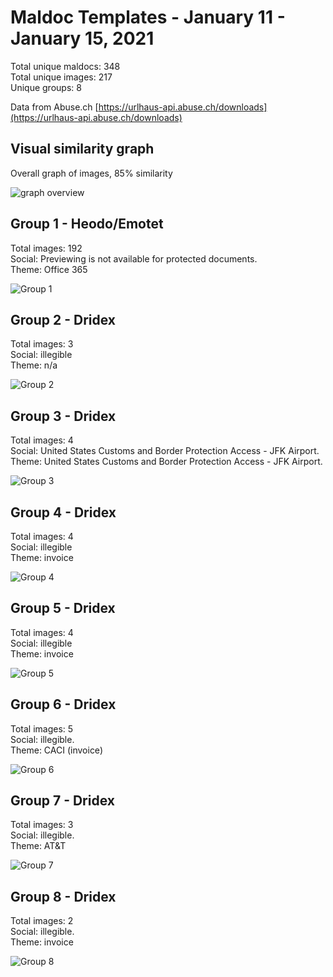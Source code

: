 # Maldoc Templates - January 11 - January 15, 2021

Total unique maldocs: 348  
Total unique images: 217  
Unique groups: 8  
  
Data from Abuse.ch [https://urlhaus-api.abuse.ch/downloads](https://urlhaus-api.abuse.ch/downloads)

## Visual similarity graph

Overall graph of images, 85% similarity

![graph overview](https://user-images.githubusercontent.com/1920756/106362249-69631280-62e7-11eb-9708-1270282f89a1.png)

## Group 1 - Heodo/Emotet

Total images: 192  
Social: Previewing is not available for protected documents.  
Theme: Office 365  

![Group 1](https://user-images.githubusercontent.com/1920756/106362100-a7136b80-62e6-11eb-9eb2-253965c9bab2.jpg)

## Group 2 - Dridex

Total images: 3  
Social: illegible  
Theme: n/a  

![Group 2](https://user-images.githubusercontent.com/1920756/106362101-a7ac0200-62e6-11eb-818b-8de9c30af1ab.jpg)

## Group 3 - Dridex

Total images: 4  
Social: United States Customs and Border Protection Access - JFK Airport.  
Theme: United States Customs and Border Protection Access - JFK Airport.  

![Group 3](https://user-images.githubusercontent.com/1920756/106362102-a7ac0200-62e6-11eb-834c-5c862917dacb.jpg)

## Group 4 - Dridex

Total images: 4  
Social: illegible  
Theme: invoice  

![Group 4](https://user-images.githubusercontent.com/1920756/106362103-a8449880-62e6-11eb-8751-d14f5201b36e.jpg)

## Group 5 - Dridex

Total images: 4  
Social: illegible  
Theme: invoice  

![Group 5](https://user-images.githubusercontent.com/1920756/106362104-a8449880-62e6-11eb-863e-f9ab46b2b209.jpg)

## Group 6 - Dridex

Total images: 5  
Social: illegible.  
Theme: CACI (invoice)  

![Group 6](https://user-images.githubusercontent.com/1920756/106362105-a8449880-62e6-11eb-9316-20a371fe8fc4.jpg)

## Group 7 - Dridex

Total images: 3  
Social: illegible.  
Theme: AT&T  

![Group 7](https://user-images.githubusercontent.com/1920756/106362106-a8dd2f00-62e6-11eb-99fd-0190b598c830.jpg)

## Group 8 - Dridex

Total images: 2  
Social: illegible.  
Theme: invoice  

![Group 8](https://user-images.githubusercontent.com/1920756/106362107-a8dd2f00-62e6-11eb-9fd8-a9d40458be8e.jpg)